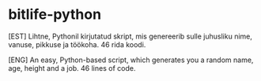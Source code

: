 # bitlife-python
[EST] Lihtne, Pythonil kirjutatud skript, mis genereerib sulle juhusliku nime, vanuse, pikkuse ja töökoha. 46 rida koodi.

[ENG] An easy, Python-based script, which generates you a random name, age, height and a job. 46 lines of code. 
